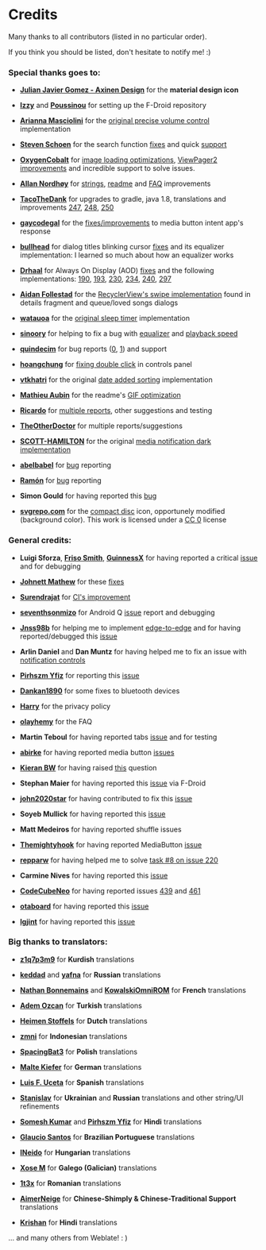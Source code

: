 # Credits

Many thanks to all contributors (listed in no particular order).

If you think you should be listed, don't hesitate to notify me! :)

### Special thanks goes to:

- [**Julian Javier Gomez - Axinen Design**](https://github.com/AxinenDesign) for the **material design icon**

- [**Izzy**](https://github.com/IzzySoft) and [**Poussinou**](https://github.com/Poussinou) for setting up the F-Droid repository

- [**Arianna Masciolini**](https://github.com/harisont) for the [original precise volume control](https://github.com/enricocid/Music-Player-GO/commits?author=harisont) implementation

- [**Steven Schoen**](https://github.com/DSteve595) for the search function [fixes](https://github.com/enricocid/Music-Player-GO/commit/1c27ff3421dbf7820608237dc60a974955efb022) and quick [support](https://github.com/reddit/IndicatorFastScroll/issues/30)

- [**OxygenCobalt**](https://github.com/OxygenCobalt) for [image loading optimizations](https://github.com/enricocid/Music-Player-GO/pull/287), [ViewPager2 improvements](https://github.com/enricocid/Music-Player-GO/pull/314) and incredible support to solve issues.

- [**Allan Nordhøy**](https://github.com/comradekingu) 
for [strings](https://github.com/enricocid/Music-Player-GO/pull/227), [readme](https://github.com/enricocid/Music-Player-GO/pull/277) and [FAQ](https://github.com/enricocid/Music-Player-GO/pull/278/) improvements

- [**TacoTheDank**](https://github.com/TacoTheDank) for upgrades to gradle, java 1.8, translations and improvements [247](https://github.com/enricocid/Music-Player-GO/issues/247), [248](https://github.com/enricocid/Music-Player-GO/pull/248), [250](https://github.com/enricocid/Music-Player-GO/pull/250)

- [**gaycodegal**](https://github.com/gaycodegal) for the [fixes/improvements](https://github.com/enricocid/Music-Player-GO/pull/332) to media button intent app's response

- [**bullhead**](https://github.com/bullheadandplato) for dialog titles blinking cursor [fixes](https://github.com/enricocid/Music-Player-GO/pull/121) and its equalizer implementation: I learned so much about how an equalizer works

- [**Drhaal**](https://github.com/Drhaal) for Always On Display (AOD) [fixes](https://github.com/enricocid/Music-Player-GO/pull/186) and the following implementations: [190](https://github.com/enricocid/Music-Player-GO/pull/190), [193](https://github.com/enricocid/Music-Player-GO/pull/193), [230](https://github.com/enricocid/Music-Player-GO/pull/230), [234](https://github.com/enricocid/Music-Player-GO/pull/234), [240](https://github.com/enricocid/Music-Player-GO/pull/240), [297](https://github.com/enricocid/Music-Player-GO/pull/297)

- [**Aidan Follestad**](https://github.com/afollestad) for the [RecyclerView's swipe implementation](https://github.com/afollestad/recyclical/blob/master/swipe/src/main/java/com/afollestad/recyclical/swipe/SwipeItemTouchListener.kt#L120) found in details fragment and queue/loved songs dialogs

- [**watauoa**](https://github.com/watauoa) for the [original sleep timer](https://github.com/enricocid/Music-Player-GO/pull/388) implementation

- [**sinoory**](https://github.com/sinoory) for helping to fix a bug with [equalizer](https://github.com/enricocid/Music-Player-GO/issues/479) and [playback speed](https://github.com/enricocid/Music-Player-GO/issues/480) 

- [**quindecim**](https://github.com/quindecim) for bug reports ([0](https://github.com/enricocid/Music-Player-GO/commit/c7dab08d86bf84c2ddb7c058bacdfc5dddb307db), [1](https://github.com/enricocid/Music-Player-GO/commit/2a7f7a7270f43134d62baa24be78dffaac850749)) and support

- [**hoangchung**](https://github.com/hoangchungk53qx1) for [fixing double click](https://github.com/enricocid/Music-Player-GO/pull/356) in controls panel

- [**vtkhatri**](https://github.com/vtkhatri) for the original [date added sorting](https://github.com/enricocid/Music-Player-GO/commit/fe8077b1c067a7722f2605a0b89afe7e6805311d) implementation

- [**Mathieu Aubin**](https://github.com/mathieu-aubin) for the readme's [GIF optimization](https://github.com/mathieu-aubin/tempgif)

- [**Ricardo**](https://github.com/RickyM7) for [multiple reports](https://github.com/enricocid/Music-Player-GO/issues/220), other suggestions and testing

- [**TheOtherDoctor**](https://github.com/TheOtherDoctor) for multiple reports/suggestions

- [**SCOTT-HAMILTON**](https://github.com/SCOTT-HAMILTON) for the original [media notification dark implementation](https://github.com/enricocid/Music-Player-GO/pull/308/)

- [**abelbabel**](https://github.com/abelbabel) for [bug](https://github.com/enricocid/Music-Player-GO/issues/469) reporting

- [**Ramón**](https://github.com/proideo) for [bug](https://github.com/enricocid/Music-Player-GO/issues/309) reporting

- **Simon Gould** for having reported this [bug](https://github.com/enricocid/Music-Player-GO/commit/f95b81ce49b9f58418de4a416990ede732d9f715)

- [**svgrepo.com**](https://www.svgrepo.com/) for the [compact disc](https://www.svgrepo.com/svg/181020/compact-disc-music) icon, opportunely modified (background color).
This work is licensed under a [CC 0](https://creativecommons.org/share-your-work/public-domain/cc0/) license


### General credits:

- **Luigi Sforza**, [**Friso Smith**](https://github.com/fwSmit), [**GuinnessX**](https://github.com/GuinnessX) for having reported a critical [issue](https://github.com/enricocid/Music-Player-GO/issues/105) and for debugging

- [**Johnett Mathew**](https://github.com/Johnett) for these [fixes](https://github.com/enricocid/Music-Player-GO/pull/149)

- [**Surendrajat**](https://github.com/Surendrajat) for [CI's improvement](https://github.com/enricocid/Music-Player-GO/pull/257)

- [**seventhsonmizo**](https://github.com/seventhsonmizo) for Android Q [issue](https://github.com/enricocid/Music-Player-GO/issues/110) report and debugging

- [**Jnss98b**](https://github.com/Jnss98b) for helping me to implement [edge-to-edge](https://github.com/enricocid/Music-Player-GO/issues/86) and for having reported/debugged this [issue](https://github.com/enricocid/VectorifyDaHome/issues/17)

- **Arlin Daniel** and **Dan Muntz** for having helped me to fix an issue with [notification controls](https://github.com/enricocid/Music-Player-GO/issues/265)

- [**Pirhszm Yfiz**](https://github.com/pirhszm) for reporting this [issue](https://github.com/enricocid/Music-Player-GO/issues/110#issuecomment-573424280)

- [**Dankan1890**](https://github.com/dankan1890) for some fixes to bluetooth devices

- [**Harry**](https://github.com/HarryHeights) for the privacy policy

- [**olayhemy**](https://github.com/olayhemy) for the FAQ

- **Martin Teboul** for having reported tabs [issue](https://github.com/enricocid/Music-Player-GO/issues/178) and for testing

- [**abirke**](https://github.com/abirke) for having reported media button [issues](https://github.com/enricocid/Music-Player-GO/issues/137)

- [**Kieran BW**](https://github.com/FredHappyface) for having raised [this](https://github.com/enricocid/Music-Player-GO/issues/131) question

- **Stephan Maier** for having reported this [issue](https://github.com/enricocid/Music-Player-GO/commit/06b0375eda3f7c214881af205e64dffbca29dfe7) via F-Droid

- [**john2020star**](https://github.com/john2020star) for having contributed to fix this [issue](https://github.com/enricocid/Music-Player-GO/issues/196)

- **Soyeb Mullick** for having reported this [issue](https://github.com/enricocid/Music-Player-GO/commit/dd1c91d3b62efcd2978a74ef5d64d1615b685c4a)

- **Matt Medeiros** for having reported shuffle issues

- [**Themightyhook**](https://github.com/Themightyhook) for having reported MediaButton [issue](https://github.com/enricocid/Music-Player-GO/issues/311)

- [**repparw**](https://github.com/repparw) for having helped me to solve [task #8 on issue 220](https://github.com/enricocid/Music-Player-GO/issues/220)

- **Carmine Nives** for having reported this [issue](https://github.com/enricocid/Music-Player-GO/issues/410)

- [**CodeCubeNeo**](https://github.com/CodeCubeNeo) for having reported issues [439](https://github.com/enricocid/Music-Player-GO/issues/439) and [461](https://github.com/enricocid/Music-Player-GO/issues/461)

- [**otaboard**](https://github.com/otaboard) for having reported this [issue](https://github.com/enricocid/Music-Player-GO/issues/450)

- [**lgjint**](https://github.com/lgjint) for having reported this [issue](https://github.com/enricocid/Music-Player-GO/issues/447)


### Big thanks to translators:

- [**z1q7p3m9**](https://github.com/z1q7p3m9) for **Kurdish** translations

- [**keddad**](https://github.com/keddad) and [**yafna**](https://github.com/yafna) for **Russian** translations

- [**Nathan Bonnemains**](https://github.com/NathanBnm) and [**KowalskiOmniROM**](https://devhub.io/developer/KowalskiOmniROM) for **French** translations

- [**Adem Ozcan**](https://github.com/Adem68) for **Turkish** translations

- [**Heimen Stoffels**](https://github.com/Vistaus) for **Dutch** translations

- [**zmni**](https://github.com/zmni) for **Indonesian** translations

- [**SpacingBat3**](https://github.com/SpacingBat3) for **Polish** translations

- [**Malte Kiefer**](https://github.com/beli3ver) for **German** translations

- [**Luis F. Uceta**](https://github.com/uzluisf) for **Spanish** translations

- [**Stanislav**](https://github.com/STWheel) for **Ukrainian** and **Russian** translations and other string/UI refinements

- [**Somesh Kumar**](https://github.com/TheSomeshKumar) and [**Pirhszm Yfiz**](https://github.com/pirhszm) for **Hindi** translations

- [**Glaucio Santos**](https://github.com/7glaucio) for **Brazilian Portuguese** translations

- [**INeido**](https://github.com/Ineido) for **Hungarian** translations

- [**Xose M**](https://github.com/xmgz) for **Galego (Galician)** translations

- [**1t3x**](https://github.com/1t3x) for **Romanian** translations

- [**AimerNeige**](https://github.com/aimerneige) for **Chinese-Shimply & Chinese-Traditional Support** translations

- [**Krishan**](https://github.com/k7bura) for **Hindi** translations

... and many others from Weblate! : )
